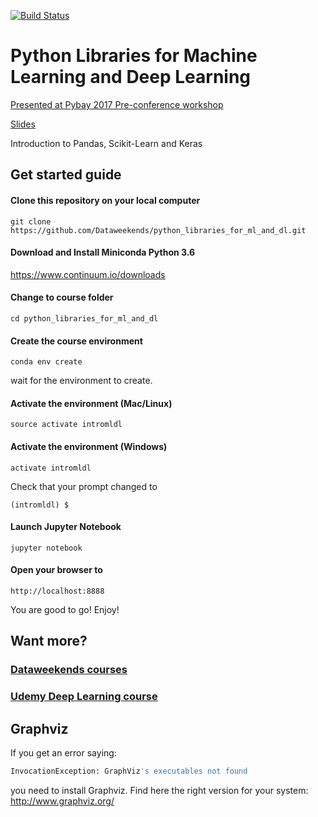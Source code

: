 [![Build Status](https://travis-ci.org/Dataweekends/python_libraries_for_ml_and_dl.svg?branch=master)](https://travis-ci.org/Dataweekends/python_libraries_for_ml_and_dl)


# Python Libraries for Machine Learning and Deep Learning

<a href="https://pybay.com/speaker/francesco-mosconi/#talk-114" target="_blank">Presented at Pybay 2017 Pre-conference workshop</a>

<a href="https://www.slideshare.net/FrancescoMosconi/python-libraries-for-machine-learning-and-deep-learning" target="_blank">Slides</a>

Introduction to Pandas, Scikit-Learn and Keras

## Get started guide

#### Clone this repository on your local computer

```
git clone https://github.com/Dataweekends/python_libraries_for_ml_and_dl.git
```

#### Download and Install Miniconda Python 3.6

https://www.continuum.io/downloads

#### Change to course folder

```
cd python_libraries_for_ml_and_dl
```

#### Create the course environment

```
conda env create
```

wait for the environment to create.

#### Activate the environment (Mac/Linux)
```
source activate intromldl
```

#### Activate the environment (Windows)
```
activate intromldl
```

Check that your prompt changed to

```
(intromldl) $
```

#### Launch Jupyter Notebook

```
jupyter notebook
```

#### Open your browser to

```
http://localhost:8888
```

You are good to go! Enjoy!


## Want more?

### <a href="https://www.dataweekends.com/sign-up" target="_blank">Dataweekends courses</a>
### <a href="https://www.dataweekends.com/udemy" target="_blank">Udemy Deep Learning course</a>





## Graphviz
If you get an error saying:

```python
InvocationException: GraphViz's executables not found
```

you need to install Graphviz. Find here the right version for your system:
http://www.graphviz.org/
